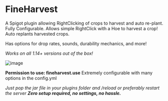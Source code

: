 # FineHarvest
A Spigot plugin allowing RightClicking of crops to harvest and auto re-plant. Fully Configurable.
Allows simple RightClick with a Hoe to harvest a crop!
Auto replants harvested crops.

Has options for drop rates, sounds, durability mechanics, and more!

*Works on all 1.14+ versions out of the box!*

![image](https://github.com/sammyt291/FineHarvest/assets/5092626/bf70fa35-1a1f-402b-834f-ce75c6709f9f)

**Permission to use: fineharvest.use**
Extremely configurable with many options in the config.yml

*Just pop the jar file in your plugins folder and /reload or preferably restart the server
**Zero setup required, no settings, no hassle.*** 
